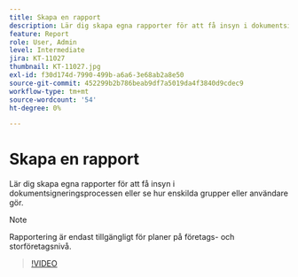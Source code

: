 ```yaml
---
title: Skapa en rapport
description: Lär dig skapa egna rapporter för att få insyn i dokumentsigneringsprocessen
feature: Report
role: User, Admin
level: Intermediate
jira: KT-11027
thumbnail: KT-11027.jpg
exl-id: f30d174d-7990-499b-a6a6-3e68ab2a8e50
source-git-commit: 452299b2b786beab9df7a5019da4f3840d9cdec9
workflow-type: tm+mt
source-wordcount: '54'
ht-degree: 0%

---
```


# Skapa en rapport

Lär dig skapa egna rapporter för att få insyn i dokumentsigneringsprocessen eller se hur enskilda grupper eller användare gör.

>[!NOTE]
>
>Rapportering är endast tillgängligt för planer på företags- och storföretagsnivå.

>[!VIDEO](https://video.tv.adobe.com/v/346754?quality=12&learn=on&hidetitle=true)
